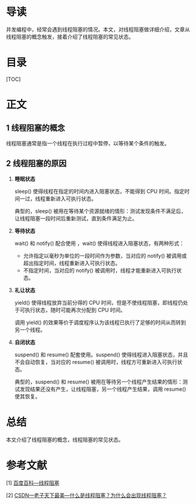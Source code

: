 # 导读

并发编程中，经常会遇到线程阻塞的情况。本文，对线程阻塞做详细介绍，文章从线程阻塞的概念触发，接着介绍了线程阻塞的常见状态。



# 目录

[TOC]

# 正文

## 1 线程阻塞的概念

线程阻塞通常是指一个线程在执行过程中暂停，以等待某个条件的触发。



## 2 线程阻塞的原因

1. **睡眠状态**

   sleep() 使得线程在指定的时间内进入阻塞状态，不能得到 CPU 时间。指定时间一过，线程重新进入可执行状态。

   典型的，sleep() 被用在等待某个资源就绪的情形：测试发现条件不满足后，让线程阻塞一段时间后重新测试，直到条件满足为止。

2. **等待状态**

   wait() 和 notify() 配合使用 ，wait() 使得线程进入阻塞状态，有两种形式：

   * 允许指定以毫秒为单位的一段时间作为参数，当对应的 notify() 被调用或超出指定时间，线程重新进入可执行状态。
   * 不指定时间，当对应的 notify() 被调用时，线程才能重新进入可执行状态。

3. **礼让状态**

   yield() 使得线程放弃当前分得的 CPU 时间，但是不使线程阻塞，即线程仍处于可执行状态，随时可能再次分配到 CPU 时间。

   调用 yield() 的效果等价于调度程序认为该线程已执行了足够的时间从而转到另一个线程。

4. **自闭状态**

   suspend() 和 resume() 配套使用。suspend() 使得线程进入阻塞状态，并且不会自动恢复，当对应的 resume() 被调用时，线程方可重新进入可执行状态。

   典型的，suspend() 和 resume() 被用在等待另一个线程产生结果的情形：测试发现结果还没有产生，让线程阻塞，另一个线程产生结果，调用 resume() 使其恢复。



# 总结

本文介绍了线程阻塞的概念，线程阻塞的常见状态。



# 参考文献

[1] [百度百科—线程阻塞]([https://baike.baidu.com/item/%E7%BA%BF%E7%A8%8B%E9%98%BB%E5%A1%9E/2233470?fr=aladdin](https://baike.baidu.com/item/线程阻塞/2233470?fr=aladdin))

[2] [CSDN—老子天下最美—什么是线程阻塞？为什么会出现线程阻塞？](https://blog.csdn.net/sunshine_2211468152/article/details/87299708)